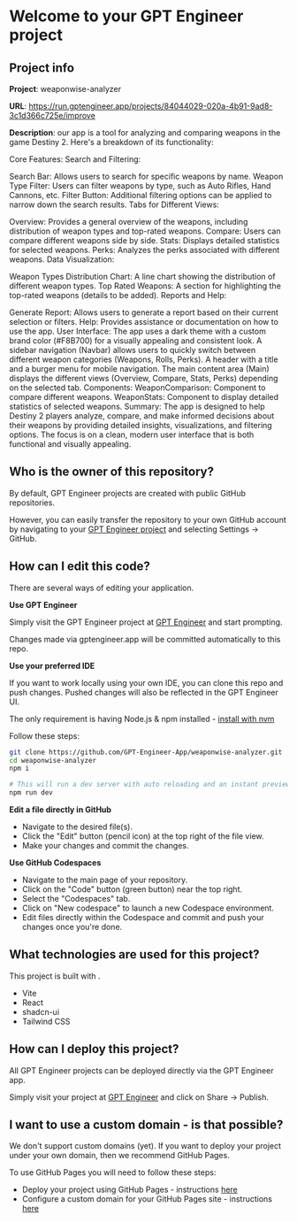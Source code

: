 # Welcome to your GPT Engineer project

## Project info

**Project**: weaponwise-analyzer 

**URL**: https://run.gptengineer.app/projects/84044029-020a-4b91-9ad8-3c1d366c725e/improve

**Description**: our app is a tool for analyzing and comparing weapons in the game Destiny 2. Here's a breakdown of its functionality:

Core Features:
Search and Filtering:

Search Bar: Allows users to search for specific weapons by name.
Weapon Type Filter: Users can filter weapons by type, such as Auto Rifles, Hand Cannons, etc.
Filter Button: Additional filtering options can be applied to narrow down the search results.
Tabs for Different Views:

Overview: Provides a general overview of the weapons, including distribution of weapon types and top-rated weapons.
Compare: Users can compare different weapons side by side.
Stats: Displays detailed statistics for selected weapons.
Perks: Analyzes the perks associated with different weapons.
Data Visualization:

Weapon Types Distribution Chart: A line chart showing the distribution of different weapon types.
Top Rated Weapons: A section for highlighting the top-rated weapons (details to be added).
Reports and Help:

Generate Report: Allows users to generate a report based on their current selection or filters.
Help: Provides assistance or documentation on how to use the app.
User Interface:
The app uses a dark theme with a custom brand color (#F8B700) for a visually appealing and consistent look.
A sidebar navigation (Navbar) allows users to quickly switch between different weapon categories (Weapons, Rolls, Perks).
A header with a title and a burger menu for mobile navigation.
The main content area (Main) displays the different views (Overview, Compare, Stats, Perks) depending on the selected tab.
Components:
WeaponComparison: Component to compare different weapons.
WeaponStats: Component to display detailed statistics of selected weapons.
Summary:
The app is designed to help Destiny 2 players analyze, compare, and make informed decisions about their weapons by providing detailed insights, visualizations, and filtering options. The focus is on a clean, modern user interface that is both functional and visually appealing. 

## Who is the owner of this repository?
By default, GPT Engineer projects are created with public GitHub repositories.

However, you can easily transfer the repository to your own GitHub account by navigating to your [GPT Engineer project](https://run.gptengineer.app/projects/84044029-020a-4b91-9ad8-3c1d366c725e/improve) and selecting Settings -> GitHub. 

## How can I edit this code?
There are several ways of editing your application.

**Use GPT Engineer**

Simply visit the GPT Engineer project at [GPT Engineer](https://run.gptengineer.app/projects/84044029-020a-4b91-9ad8-3c1d366c725e/improve) and start prompting.

Changes made via gptengineer.app will be committed automatically to this repo.

**Use your preferred IDE**

If you want to work locally using your own IDE, you can clone this repo and push changes. Pushed changes will also be reflected in the GPT Engineer UI.

The only requirement is having Node.js & npm installed - [install with nvm](https://github.com/nvm-sh/nvm#installing-and-updating)

Follow these steps: 

```sh
git clone https://github.com/GPT-Engineer-App/weaponwise-analyzer.git
cd weaponwise-analyzer
npm i

# This will run a dev server with auto reloading and an instant preview.
npm run dev
```

**Edit a file directly in GitHub**

- Navigate to the desired file(s).
- Click the "Edit" button (pencil icon) at the top right of the file view.
- Make your changes and commit the changes.

**Use GitHub Codespaces**

- Navigate to the main page of your repository.
- Click on the "Code" button (green button) near the top right.
- Select the "Codespaces" tab.
- Click on "New codespace" to launch a new Codespace environment.
- Edit files directly within the Codespace and commit and push your changes once you're done.

## What technologies are used for this project?

This project is built with .

- Vite
- React
- shadcn-ui
- Tailwind CSS

## How can I deploy this project?

All GPT Engineer projects can be deployed directly via the GPT Engineer app. 

Simply visit your project at [GPT Engineer](https://run.gptengineer.app/projects/84044029-020a-4b91-9ad8-3c1d366c725e/improve) and click on Share -> Publish.

## I want to use a custom domain - is that possible?

We don't support custom domains (yet). If you want to deploy your project under your own domain, then we recommend GitHub Pages.

To use GitHub Pages you will need to follow these steps: 
- Deploy your project using GitHub Pages - instructions [here](https://docs.github.com/en/pages/getting-started-with-github-pages/creating-a-github-pages-site#creating-your-site)
- Configure a custom domain for your GitHub Pages site - instructions [here](https://docs.github.com/en/pages/configuring-a-custom-domain-for-your-github-pages-site)